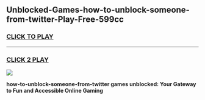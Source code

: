 
## Unblocked-Games-how-to-unblock-someone-from-twitter-Play-Free-599cc
<h3>
<a href="https://premium76.site?title=how-to-unblock-someone-from-twitter&ref=19M">CLICK TO PLAY</a></h3>
<hr>

<h3>
<a href="https://premium76.site?title=how-to-unblock-someone-from-twitter&ref=19M">CLICK 2 PLAY</a>
  
</h3>

<a href="https://premium76.site?title=how-to-unblock-someone-from-twitter&ref=19M"><img src="https://clearcache.store/games.png"></a>


**how-to-unblock-someone-from-twitter games unblocked: Your Gateway to Fun and Accessible Online Gaming**
